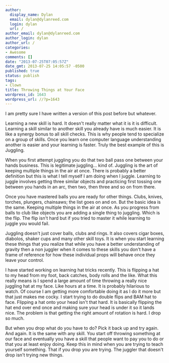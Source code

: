 ```yaml
---
author:
  display_name: Dylan
  email: dylan@dylanreed.com
  login: dylan
  url: /
author_email: dylan@dylanreed.com
author_login: dylan
author_url: /
categories:
- Awesome
comments: []
date: "2013-07-25T07:05:57Z"
date_gmt: 2013-07-25 14:05:57 -0500
published: true
status: publish
tags:
- Clown
title: Throwing Things at Your Face
wordpress_id: 1643
wordpress_url: //?p=1643
---
```


I am pretty sure I have written a version of this post before but whatever. 

Learning a new skill is hard. It doesn't really matter what it is it is difficult. Learning a skill similar to another skill you already have is much easier. It is like a synergy bonus to all skill checks. This is why people tend to specialize on a group of skills. Once you learn one computer language understanding another is easier and your learning is faster. Truly the best example of this is Juggling.

When you first attempt juggling you do that two ball pass one between your hands business. This is legitimate juggling… kind of. Juggling is the art of keeping multiple things in the air at once. There is probably a better definition but this is what I tell myself I am doing when I juggle. Learning to juggle involves getting three similar objects and practicing first tossing one between you hands in an arc, then two, then three and so on from there. 

Once you have mastered balls you are ready for other things. Clubs, knives, torches, plungers, chainsaws; the list goes on and on. But the basic idea is the same. Keeping multiple things in the air at once. As you progress from balls to club like objects you are adding a single thing to juggling. Which is the flip. The flip isn't hard but if you tried to master it while learning to juggle you would fail. 

Juggling doesn't just cover balls, clubs and rings. It also covers cigar boxes, diabolos, shaker cups and many other skill toys. It is when you start learning these things that you realize that while you have a better understanding of gravity then a non juggler when it comes to these skills you don't have a frame of reference for how these individual props will behave once they leave your control. 

I have started working on learning hat tricks recently. This is flipping a hat to my head from my foot, back catches, body rolls and the like. What this really means is I spend a large amount of time throwing a really nice juggling hat at my face. Like hours at a time. It is probably hilarious to watch. Of course I am getting more comfortable doing it as I do it more but that just makes me cocky. I start trying to do double flips and BAM hat to face. Flipping a hat onto your head isn't that hard. It is basically flipping the hat end over end once and making sure your head is under it so it lands nice. The problem is that getting the right amount of rotation is hard. I drop so much. 

But when you drop what do you have to do? Pick it back up and try again. And again. It is the same with any skill. You start off throwing something at our face and eventually you have a skill that people want to pay you to do or that you at least enjoy doing. Keep this in mind when you are trying to teach yourself something. That if you drop you are trying. The juggler that doesn't drop isn't trying new things.
